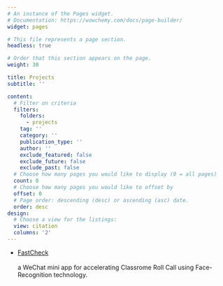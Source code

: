 ```yaml
---
# An instance of the Pages widget.
# Documentation: https://wowchemy.com/docs/page-builder/
widget: pages

# This file represents a page section.
headless: true

# Order that this section appears on the page.
weight: 30

title: Projects
subtitle: ''

content:
  # Filter on criteria
  filters:
    folders:
      - projects
    tag: ''
    category: ''
    publication_type: ''
    author: ''
    exclude_featured: false
    exclude_future: false
    exclude_past: false
  # Choose how many pages you would like to display (0 = all pages)
  count: 0
  # Choose how many pages you would like to offset by
  offset: 0
  # Page order: descending (desc) or ascending (asc) date.
  order: desc
design:
  # Choose a view for the listings:
  view: citation
  columns: '2'
---
```

<style type="title">
  font-size:20px;
  font-weight=700
</style>
<ul>
<li>
<div><a href="https://github.com/im-smuze/FastCheck"><div class="title">FastCheck</div></a></br><span>a WeChat mini app for accelerating Classrome Roll Call using Face-Recognition technology. </span></div>
</li>

</ul>